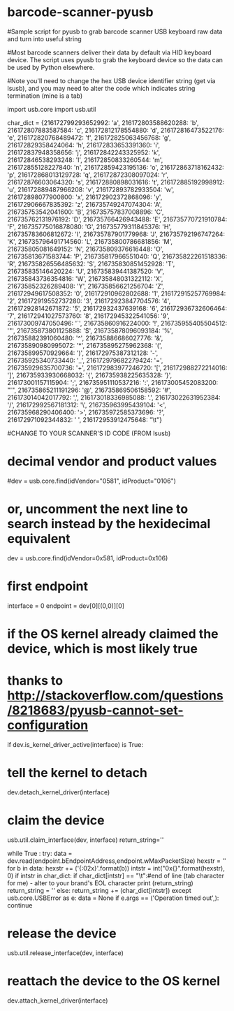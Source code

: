 # barcode-scanner-pyusb
#Sample script for pyusb to grab barcode scanner USB keyboard raw data and turn into useful string

#Most barcode scanners deliver their data by default via HID keyboard device. The script uses pyusb to grab the keyboard device so the data can be used by Python elsewhere.

#Note you'll need to change the hex USB device identifier string (get via lsusb), and you may need to alter the code which indicates string termination (mine is a tab)

import usb.core
import usb.util

char_dict = {216172799293652992: 'a', 216172803588620288: 'b', 216172807883587584: 'c', 216172812178554880: 'd', 216172816473522176: 'e', 216172820768489472: 'f', 216172825063456768: 'g', 216172829358424064: 'h', 216172833653391360: 'i', 216172837948358656: 'j', 216172842243325952: 'k', 216172846538293248: 'l', 216172850833260544: 'm', 216172855128227840: 'n', 216172859423195136: 'o', 216172863718162432: 'p', 216172868013129728: 'q', 216172872308097024: 'r', 216172876603064320: 's', 216172880898031616: 't', 216172885192998912: 'u', 216172889487966208: 'v', 216172893782933504: 'w', 216172898077900800: 'x', 216172902372868096: 'y', 216172906667835392: 'z', 216735749247074304: 'A', 216735753542041600: 'B', 216735757837008896: 'C', 216735762131976192: 'D', 216735766426943488: 'E', 216735770721910784: 'F', 216735775016878080: 'G', 216735779311845376: 'H', 216735783606812672: 'I', 216735787901779968: 'J', 216735792196747264: 'K', 216735796491714560: 'L', 216735800786681856: 'M', 216735805081649152: 'N', 216735809376616448: 'O', 216735813671583744: 'P', 216735817966551040: 'Q', 216735822261518336: 'R', 216735826556485632: 'S', 216735830851452928: 'T', 216735835146420224: 'U', 216735839441387520: 'V', 216735843736354816: 'W', 216735848031322112: 'X', 216735852326289408: 'Y', 216735856621256704: 'Z', 216172949617508352: '0', 216172910962802688: '1', 216172915257769984: '2', 216172919552737280: '3', 216172923847704576: '4', 216172928142671872: '5', 216172932437639168: '6', 216172936732606464: '7', 216172941027573760: '8', 216172945322541056: '9', 216173009747050496: '`', 216735860916224000: '!', 216735955405504512: '"', 216735873801125888: '$', 216735878096093184: '%', 216735882391060480: '^', 216735886686027776: '&', 216735890980995072: '*', 216735895275962368: '(', 216735899570929664: ')', 216172975387312128: '-', 216735925340733440: '_', 216172979682279424: '=', 216735929635700736: '+', 216172983977246720: '[', 216172988272214016: ']', 216735933930668032: '{', 216735938225635328: '}', 216173001157115904: ';', 216735951110537216: ':', 216173005452083200: "'", 216735865211191296: '@', 216735869506158592: '#', 216173014042017792: ',', 216173018336985088: '.', 216173022631952384: '/', 216172992567181312: '\\', 216735963995439104: '<', 216735968290406400: '>', 216735972585373696: '?', 216172971092344832: ' ', 216172953912475648: "\t"}


#CHANGE TO YOUR SCANNER'S ID CODE (FROM lsusb)
# decimal vendor and product values
#dev = usb.core.find(idVendor="0581", idProduct="0106")
# or, uncomment the next line to search instead by the hexidecimal equivalent
dev = usb.core.find(idVendor=0x581, idProduct=0x106)

# first endpoint
interface = 0
endpoint = dev[0][(0,0)][0]
# if the OS kernel already claimed the device, which is most likely true
# thanks to http://stackoverflow.com/questions/8218683/pyusb-cannot-set-configuration
if dev.is_kernel_driver_active(interface) is True:
  # tell the kernel to detach
  dev.detach_kernel_driver(interface)
  # claim the device
  usb.util.claim_interface(dev, interface)
return_string=''

while True :
    try:
        data = dev.read(endpoint.bEndpointAddress,endpoint.wMaxPacketSize)
        hexstr = ''
        for b in data:
          hexstr += ('{:02x}'.format(b))
        intstr = int("0x{}".format(hexstr), 0)
        if intstr in char_dict:
          if char_dict[intstr] == "\t":#end of line (tab character for me) - alter to your brand's EOL character
            print (return_string)
            return_string = ''
          else:
            return_string += (char_dict[intstr])
    except usb.core.USBError as e:
        data = None
        if e.args == ('Operation timed out',):
            continue
# release the device
usb.util.release_interface(dev, interface)
# reattach the device to the OS kernel
dev.attach_kernel_driver(interface)
